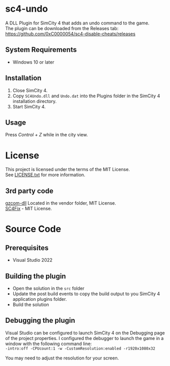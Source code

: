 # sc4-undo

A DLL Plugin for SimCity 4 that adds an undo command to the game.    
The plugin can be downloaded from the Releases tab: https://github.com/0xC0000054/sc4-disable-cheats/releases

## System Requirements

* Windows 10 or later

## Installation

1. Close SimCity 4.
2. Copy `SC4Undo.dll` and `Undo.dat` into the Plugins folder in the SimCity 4 installation directory.
3. Start SimCity 4.

## Usage

Press _Control + Z_ while in the city view.

# License

This project is licensed under the terms of the MIT License.    
See [LICENSE.txt](LICENSE.txt) for more information.

## 3rd party code

[gzcom-dll](https://github.com/nsgomez/gzcom-dll/tree/master) Located in the vendor folder, MIT License.    
[SC4Fix](https://github.com/nsgomez/sc4fix) - MIT License.    

# Source Code

## Prerequisites

* Visual Studio 2022

## Building the plugin

* Open the solution in the `src` folder
* Update the post build events to copy the build output to you SimCity 4 application plugins folder.
* Build the solution

## Debugging the plugin

Visual Studio can be configured to launch SimCity 4 on the Debugging page of the project properties.
I configured the debugger to launch the game in a window with the following command line:    
`-intro:off -CPUcount:1 -w -CustomResolution:enabled -r1920x1080x32`

You may need to adjust the resolution for your screen.

